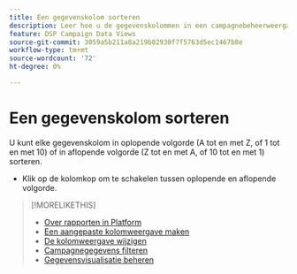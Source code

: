 ```yaml
---
title: Een gegevenskolom sorteren
description: Leer hoe u de gegevenskolommen in een campagnebeheerweergave kunt sorteren.
feature: DSP Campaign Data Views
source-git-commit: 3059a5b211a8a219b02930f7f5763d5ec1467b8e
workflow-type: tm+mt
source-wordcount: '72'
ht-degree: 0%

---
```


# Een gegevenskolom sorteren

U kunt elke gegevenskolom in oplopende volgorde (A tot en met Z, of 1 tot en met 10) of in aflopende volgorde (Z tot en met A, of 10 tot en met 1) sorteren.

* Klik op de kolomkop om te schakelen tussen oplopende en aflopende volgorde.

>[!MORELIKETHIS]
>
>* [Over rapporten in Platform](campaign-reports-about.md)
>* [Een aangepaste kolomweergave maken](column-view-create.md)
>* [De kolomweergave wijzigen](column-view-change.md)
>* [Campagnegegevens filteren](campaign-data-filter.md)
>* [Gegevensvisualisatie beheren](campaign-data-visualization-manage.md)

